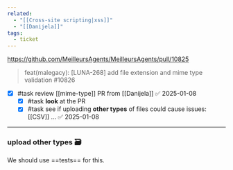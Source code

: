 ```yaml
---
related:
  - "[[Cross-site scripting|xss]]"
  - "[[Danijela]]"
tags:
  - ticket
---
```


https://github.com/MeilleursAgents/MeilleursAgents/pull/10825
>  feat(malegacy): [LUNA-268] add file extension and mime type validation #10826 

- [x] #task review [[mime-type]] PR from [[Danijela]] ✅ 2025-01-08
	- [x] #task **look** at the PR
	- [x] #task see if uploading **other types** of files could cause issues: [[CSV]] ... ✅ 2025-01-08

---
### upload other types 🗃

We should use ==tests== for this.
